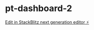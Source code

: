 # pt-dashboard-2

[Edit in StackBlitz next generation editor ⚡️](https://stackblitz.com/~/github.com/amithcabraal/pt-dashboard-2)